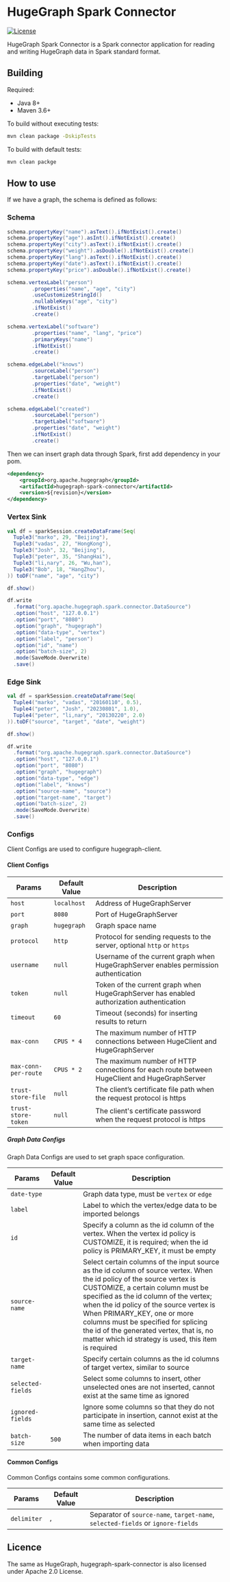 <!--
Licensed to the Apache Software Foundation (ASF) under one or more
contributor license agreements. See the NOTICE file distributed with this
work for additional information regarding copyright ownership. The ASF
licenses this file to You under the Apache License, Version 2.0 (the
"License"); you may not use this file except in compliance with the License.
You may obtain a copy of the License at

  http://www.apache.org/licenses/LICENSE-2.0

Unless required by applicable law or agreed to in writing, software
distributed under the License is distributed on an "AS IS" BASIS, WITHOUT
WARRANTIES OR CONDITIONS OF ANY KIND, either express or implied. See the
License for the specific language governing permissions and limitations
under the License.
-->

# HugeGraph Spark Connector

[![License](https://img.shields.io/badge/license-Apache%202-0E78BA.svg)](https://www.apache.org/licenses/LICENSE-2.0.html)

HugeGraph Spark Connector is a Spark connector application for reading and writing HugeGraph data in Spark standard format.

## Building

Required:

- Java 8+
- Maven 3.6+

To build without executing tests:

```bash
mvn clean package -DskipTests
```

To build with default tests:

```bash
mvn clean packge
```

## How to use

If we have a graph, the schema is defined as follows:

### Schema

```groovy
schema.propertyKey("name").asText().ifNotExist().create()
schema.propertyKey("age").asInt().ifNotExist().create()
schema.propertyKey("city").asText().ifNotExist().create()
schema.propertyKey("weight").asDouble().ifNotExist().create()
schema.propertyKey("lang").asText().ifNotExist().create()
schema.propertyKey("date").asText().ifNotExist().create()
schema.propertyKey("price").asDouble().ifNotExist().create()

schema.vertexLabel("person")
        .properties("name", "age", "city")
        .useCustomizeStringId()
        .nullableKeys("age", "city")
        .ifNotExist()
        .create()

schema.vertexLabel("software")
        .properties("name", "lang", "price")
        .primaryKeys("name")
        .ifNotExist()
        .create()

schema.edgeLabel("knows")
        .sourceLabel("person")
        .targetLabel("person")
        .properties("date", "weight")
        .ifNotExist()
        .create()

schema.edgeLabel("created")
        .sourceLabel("person")
        .targetLabel("software")
        .properties("date", "weight")
        .ifNotExist()
        .create()
```

Then we can insert graph data through Spark, first add dependency in your pom.

```xml
<dependency>
    <groupId>org.apache.hugegraph</groupId>
    <artifactId>hugegraph-spark-connector</artifactId>
    <version>${revision}</version>
</dependency>
```

### Vertex Sink

```scala
val df = sparkSession.createDataFrame(Seq(
  Tuple3("marko", 29, "Beijing"),
  Tuple3("vadas", 27, "HongKong"),
  Tuple3("Josh", 32, "Beijing"),
  Tuple3("peter", 35, "ShangHai"),
  Tuple3("li,nary", 26, "Wu,han"),
  Tuple3("Bob", 18, "HangZhou"),
)) toDF("name", "age", "city")

df.show()

df.write
  .format("org.apache.hugegraph.spark.connector.DataSource")
  .option("host", "127.0.0.1")
  .option("port", "8080")
  .option("graph", "hugegraph")
  .option("data-type", "vertex")
  .option("label", "person")
  .option("id", "name")
  .option("batch-size", 2)
  .mode(SaveMode.Overwrite)
  .save()
```

### Edge Sink

```scala
val df = sparkSession.createDataFrame(Seq(
  Tuple4("marko", "vadas", "20160110", 0.5),
  Tuple4("peter", "Josh", "20230801", 1.0),
  Tuple4("peter", "li,nary", "20130220", 2.0)
)).toDF("source", "target", "date", "weight")

df.show()

df.write
  .format("org.apache.hugegraph.spark.connector.DataSource")
  .option("host", "127.0.0.1")
  .option("port", "8080")
  .option("graph", "hugegraph")
  .option("data-type", "edge")
  .option("label", "knows")
  .option("source-name", "source")
  .option("target-name", "target")
  .option("batch-size", 2)
  .mode(SaveMode.Overwrite)
  .save()
```

### Configs

Client Configs are used to configure hugegraph-client.

#### Client Configs

| Params               | Default Value | Description                                                                                  |
|----------------------|---------------|----------------------------------------------------------------------------------------------|
| `host`               | `localhost`   | Address of HugeGraphServer                                                                   |
| `port`               | `8080`        | Port of HugeGraphServer                                                                      |
| `graph`              | `hugegraph`   | Graph space name                                                                             |
| `protocol`           | `http`        | Protocol for sending requests to the server, optional `http` or `https`                      |
| `username`           | `null`        | Username of the current graph when HugeGraphServer enables permission authentication         |
| `token`              | `null`        | Token of the current graph when HugeGraphServer has enabled authorization authentication     |
| `timeout`            | `60`          | Timeout (seconds) for inserting results to return                                            |
| `max-conn`           | `CPUS * 4`    | The maximum number of HTTP connections between HugeClient and HugeGraphServer                |
| `max-conn-per-route` | `CPUS * 2`    | The maximum number of HTTP connections for each route between HugeClient and HugeGraphServer |
| `trust-store-file`   | `null`        | The client’s certificate file path when the request protocol is https                        |
| `trust-store-token`  | `null`        | The client's certificate password when the request protocol is https                         |

##### Graph Data Configs

Graph Data Configs are used to set graph space configuration.

| Params            | Default Value | Description                                                                                                                                                                                                                                                                                                                                                                                                                |
|-------------------|---------------|----------------------------------------------------------------------------------------------------------------------------------------------------------------------------------------------------------------------------------------------------------------------------------------------------------------------------------------------------------------------------------------------------------------------------|
| `date-type`       |               | Graph data type, must be `vertex` or `edge`                                                                                                                                                                                                                                                                                                                                                                                |
| `label`           |               | Label to which the vertex/edge data to be imported belongs                                                                                                                                                                                                                                                                                                                                                                 |
| `id`              |               | Specify a column as the id column of the vertex. When the vertex id policy is CUSTOMIZE, it is required; when the id policy is PRIMARY_KEY, it must be empty                                                                                                                                                                                                                                                               |
| `source-name`     |               | Select certain columns of the input source as the id column of source vertex. When the id policy of the source vertex is CUSTOMIZE, a certain column must be specified as the id column of the vertex; when the id policy of the source vertex is When PRIMARY_KEY, one or more columns must be specified for splicing the id of the generated vertex, that is, no matter which id strategy is used, this item is required |
| `target-name`     |               | Specify certain columns as the id columns of target vertex, similar to source                                                                                                                                                                                                                                                                                                                                              |
| `selected-fields` |               | Select some columns to insert, other unselected ones are not inserted, cannot exist at the same time as ignored                                                                                                                                                                                                                                                                                                            |
| `ignored-fields`  |               | Ignore some columns so that they do not participate in insertion, cannot exist at the same time as selected                                                                                                                                                                                                                                                                                                                |
| `batch-size`      | `500`         | The number of data items in each batch when importing data                                                                                                                                                                                                                                                                                                                                                                 |

#### Common Configs

Common Configs contains some common configurations.

| Params      | Default Value | Description                                                                     |
|-------------|---------------|---------------------------------------------------------------------------------|
| `delimiter` | `,`           | Separator of `source-name`, `target-name`, `selected-fields` or `ignore-fields` |

## Licence

The same as HugeGraph, hugegraph-spark-connector is also licensed under Apache 2.0 License.
